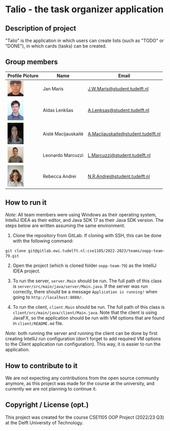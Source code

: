 # Talio - the task organizer application

## Description of project

"Talio" is the application in which users can create lists (such as "TODO" or "DONE"), in which cards (tasks) can be created.

## Group members

| Profile Picture                                                | Name | Email |
|----------------------------------------------------------------|---|---|
| <img src="docs/readme_profile_photos/Jan.jpg" width="50">      | Jan Maris | J.W.Maris@student.tudelft.nl |
| <img src="docs/readme_profile_photos/aldas.jpg" width="50">    | Aldas Lenkšas | A.Lenksas@student.tudelft.nl |
| <img src="docs/readme_profile_photos/aiste.jpg" width="50">    | Aistė Macijauskaitė | A.Macijauskaite@student.tudelft.nl |
| <img src="docs/readme_profile_photos/leonardo.JPG" width="50"> | Leonardo Marcuzzi | L.Marcuzzi@student.tudelft.nl |
| <img src="docs/readme_profile_photos/rebecca.jpg" width="50">  | Rebecca Andrei | N.R.Andrei@student.tudelft.nl |

## How to run it

*Note*: All team members were using Windows as their operating system, IntelliJ IDEA as their editor, and 
Java SDK 17 as their Java SDK version.
The steps below are written assuming the same environment.

1. Clone the repository from GitLab. If cloning with SSH, this can be done with the following command:
```
git clone git@gitlab.ewi.tudelft.nl:cse1105/2022-2023/teams/oopp-team-79.git
```

2. Open the project (which is cloned folder `oopp-team-79`) as 
the IntelliJ IDEA project.

3. To run the server, `server.Main` should be run. The full path of this class is `server/src/main/java/server/Main.java`.
If the server was run correctly, there should be a message `Application is running!` when going to `http://localhost:8080/`.

4. To run the client, `client.Main` should be run. The full path of this class is `client/src/main/java/client/Main.java`. Note that the client is using JavaFX, so the application should
be run with VM options that are found in `client/README.md` file.

*Note*: both running the server and running the client can be done by first
creating IntelliJ run configuration (don't forget to add required VM options
to the Client application run configuration). 
This way, it is easier to run the application.

## How to contribute to it

We are not expecting any contributions from the open source community anymore, as this 
project was made for the course at the university, and currently we are not planning
to continue it.

## Copyright / License (opt.)

This project was created for the course CSE1105 OOP Project
(2022/23 Q3) at the Delft University of Technology.
